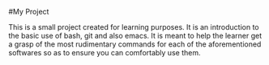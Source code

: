 #My Project

This is a small project created for learning purposes.
It is an introduction to the basic use of bash, git and also emacs. It is meant to help the learner get a grasp of the most rudimentary commands for each of the aforementioned softwares so as to ensure you can comfortably use them.